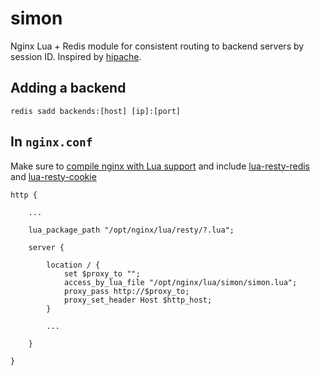# simon
Nginx Lua + Redis module for consistent routing to backend servers by session ID. Inspired by [hipache](https://github.com/hipache/hipache).

## Adding a backend

```
redis sadd backends:[host] [ip]:[port]
```

## In `nginx.conf`

Make sure to [compile nginx with Lua support](https://github.com/openresty/lua-nginx-module#installation) and include [lua-resty-redis](https://github.com/openresty/lua-resty-redis) and [lua-resty-cookie](https://github.com/cloudflare/lua-resty-cookie)

```
http {

    ...
    
    lua_package_path "/opt/nginx/lua/resty/?.lua";

    server {
    
        location / {
            set $proxy_to "";
            access_by_lua_file "/opt/nginx/lua/simon/simon.lua";
            proxy_pass http://$proxy_to;
            proxy_set_header Host $http_host;
        }
        
        ...
        
    }
    
}
```
